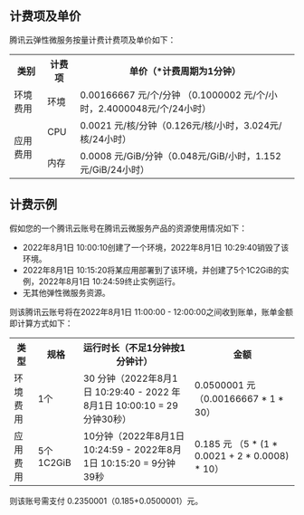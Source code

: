 
## 计费项及单价
腾讯云弹性微服务按量计费计费项及单价如下：

<table>
    <tr>
        <th>类别</th><th>计费项</th><th>单价（*计费周期为1分钟）</th>
    </tr>
    <tr>
        <td>环境费用</td><td>环境</td><td>0.00166667 元/个/分钟 （0.1000002 元/个/小时，2.4000048元/个/24小时）</td>
    </tr>
    <tr>
        <td rowspan="2">应用费用</td><td>CPU</td><td> 0.0021 元/核/分钟（0.126元/核/小时，3.024元/核/24小时）</td>
    </tr>
    <tr>
        <td>内存</td><td> 0.0008 元/GiB/分钟（0.048元/GiB/小时，1.152元/GiB/24小时）</td>
    </tr>
</table>

## 计费示例
假如您的一个腾讯云账号在腾讯云微服务产品的资源使用情况如下：

- 2022年8月1日 10:00:10创建了一个环境，2022年8月1日 10:29:40销毁了该环境。
- 2022年8月1日 10:15:20将某应用部署到了该环境，并创建了5个1C2GiB的实例，2022年8月1日 10:24:59终止实例运行。
- 无其他弹性微服务资源。

则该腾讯云账号将在2022年8月1日 11:00:00 - 12:00:00之间收到账单，账单金额即计算方式如下：

<table>
    <tr>
        <th>类型</th><th>规格</th><th>运行时长（不足1分钟按1分钟计）</th><th>金额</th>
    </tr>
    <tr>
        <td>环境费用</td><td>1个</td><td>30 分钟（2022年8月1日 10:29:40 - 2022 年8月1日 10:00:10 = 29分钟30秒）</td><td>0.0500001 元（0.00166667 * 1 * 30）</td>
    </tr>
    <tr>
        <td>应用费用</td><td>5个1C2GiB</td><td>10分钟（2022年8月1日 10:24:59 - 2022年8月1日 10:15:20 = 9分钟39秒 </td><td> 0.185 元 （5 * (1 * 0.0021 + 2 * 0.0008) * 10）</td>
    </tr>
</table>

则该账号需支付 0.2350001（0.185+0.0500001）元。
